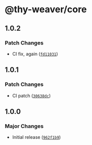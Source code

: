 # @thy-weaver/core

## 1.0.2

### Patch Changes

- CI fix, again ([`fd11031`](https://github.com/greatsquare0/thy-weaver/commit/fd11031d338adc451cbe57bbcd1499bcf05301f2))

## 1.0.1

### Patch Changes

- CI patch ([`30638dc`](https://github.com/greatsquare0/thy-weaver/commit/30638dc37e61e9dbb58e8c06d784fd784081305f))

## 1.0.0

### Major Changes

- Initial release ([`962f1b9`](https://github.com/greatsquare0/thy-weaver/commit/962f1b9e6604c1feb994f9f4bd8ea843e36beb43))
